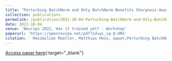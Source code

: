```yaml
---
title: "Perturbing BatchNorm and Only BatchNorm Benefits Sharpness-Aware Minimization"
collection: publications
permalink: /publication/2022-10-04-Perturbing-BatchNorm-and-Only-BatchNorm-Benefits-Sharpness-Aware-Minimization
date: 2022-10-04
venue: 'Neurips 2022, Has it trained yet? - Workshop'
paperurl: 'https://openreview.net/pdf?id=yL_iq-Q-ORS'
citation: ' Maximilian Mueller, Matthias Hein, &quot;Perturbing BatchNorm and Only BatchNorm Benefits Sharpness-Aware Minimization.&quot; Neurips 2022, HITY workshop.'
---
```

[Access paper here](https://openreview.net/pdf?id=yL_iq-Q-ORS){:target="_blank"}
